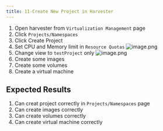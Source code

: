 ```yaml
---
title: 11-Create New Project in Harvester	
---
```

1. Open harvester from `Virtualization Management` page
2. Click `Projects/Namespaces`
3. Click Create Project
4. Set CPU and Memory limit in `Resource Quotas`
![image.png](https://images.zenhubusercontent.com/61519853321ea20d65443929/4758318c-6e47-459e-95ef-5288c0a95d2a)
5. Change view to `testProject` only
![image.png](https://images.zenhubusercontent.com/61519853321ea20d65443929/3d0bc57b-ba09-44d4-9de1-8cc14ee87e0a)
6. Create some images
7. Create some volumes
8. Create a virtual machine

## Expected Results
1. Can creat project correctly in `Projects/Namespaces` page
2. Can create images correctly
3. Can create volumes correctly
4. Can create virtual machine correctly